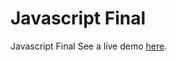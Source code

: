 Javascript Final
========

Javascript Final
See a live demo <a href="http://eriklougee.github.io/js_final">here</a>.
